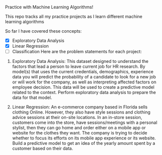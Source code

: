 Practice with Machine Learning Algorithms!

This repo tracks all my practice projects as I learn different machine learning algorithms

So far I have covered these concepts:
- [x] Exploratory Data Analysis
- [x] Linear Regression
- [ ] Classification
Here are the problem statements for each project:

1) Exploratory Data Analysis:
  This dataset designed to understand the factors that lead a person to leave current job for HR research. By model(s) that uses the current credentials, demographics, experience data you will predict the probability of a candidate to look for a new job or will work for the company, as well as interpreting affected factors on employee decision. This data will be used to create a predictive model related to the context. Perform exploratory data analysis to prepare the data for that model.
  
2) Linear Regression:
An e-commerce company based in Florida sells clothing Online. However, they also have style sessions and clothing advice sessions at their on-site locations. In an in-store session, customers come into the store, have sessions/meetings with a personal stylist, then they can go home and order either on a mobile app or website for the clothes they want. The company is trying to decide whether to focus its efforts on its mobile app experience or its website. Build a predictive model to get an idea of the yearly amount spent by a customer based on their data. 

